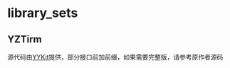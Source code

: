 # library_sets

## YZTirm
源代码由[YYKit](https://github.com/ibireme/YYKit)提供，部分接口前加前缀，如果需要完整版，请参考原作者源码
